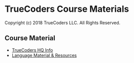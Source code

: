 # TrueCoders Course Materials

Copyright (c) 2018 TrueCoders LLC. All Rights Reserved.

## Course Material

* [TrueCoders HQ Info](TrueCodersHQ.md)
* [Language Material & Resources](/languages)
